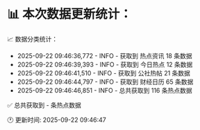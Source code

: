 📊 本次数据更新统计：
==========================

📈 数据分类统计：
- 2025-09-22 09:46:36,772 - INFO - 获取到 热点资讯 18 条数据
- 2025-09-22 09:46:39,393 - INFO - 获取到 今日热点 12 条数据
- 2025-09-22 09:46:41,510 - INFO - 获取到 公社热帖 21 条数据
- 2025-09-22 09:46:44,797 - INFO - 获取到 财经日历 65 条数据
- 2025-09-22 09:46:46,851 - INFO - 总共获取到 116 条热点数据

✅ 总共获取到 - 条热点数据

🕐 更新时间: 2025-09-22 09:46:47
